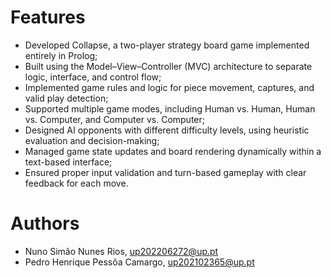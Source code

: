 # Features

- Developed Collapse, a two-player strategy board game implemented entirely in Prolog;
- Built using the Model–View–Controller (MVC) architecture to separate logic, interface, and control flow;
- Implemented game rules and logic for piece movement, captures, and valid play detection;
- Supported multiple game modes, including Human vs. Human, Human vs. Computer, and Computer vs. Computer;
- Designed AI opponents with different difficulty levels, using heuristic evaluation and decision-making;
- Managed game state updates and board rendering dynamically within a text-based interface;
- Ensured proper input validation and turn-based gameplay with clear feedback for each move.

# Authors

- Nuno Simão Nunes Rios, up202206272@up.pt
- Pedro Henrique Pessôa Camargo, up202102365@up.pt
